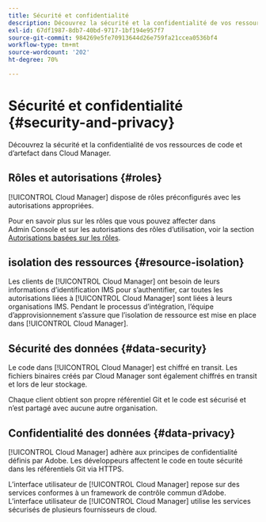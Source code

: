 ```yaml
---
title: Sécurité et confidentialité
description: Découvrez la sécurité et la confidentialité de vos ressources de code et d’artefact dans Cloud Manager.
exl-id: 67df1987-8db7-40bd-9717-1bf194e957f7
source-git-commit: 984269e5fe70913644d26e759fa21ccea0536bf4
workflow-type: tm+mt
source-wordcount: '202'
ht-degree: 70%

---
```



# Sécurité et confidentialité {#security-and-privacy}

Découvrez la sécurité et la confidentialité de vos ressources de code et d’artefact dans Cloud Manager.

## Rôles et autorisations {#roles}

[!UICONTROL Cloud Manager] dispose de rôles préconfigurés avec les autorisations appropriées.

Pour en savoir plus sur les rôles que vous pouvez affecter dans Admin Console et sur les autorisations des rôles d’utilisation, voir la section [Autorisations basées sur les rôles](/help/requirements/role-based-permissions.md).

## isolation des ressources {#resource-isolation}

Les clients de [!UICONTROL Cloud Manager] ont besoin de leurs informations d’identification IMS pour s’authentifier, car toutes les autorisations liées à [!UICONTROL Cloud Manager] sont liées à leurs organisations IMS. Pendant le processus d’intégration, l’équipe d’approvisionnement s’assure que l’isolation de ressource est mise en place dans [!UICONTROL Cloud Manager].

## Sécurité des données {#data-security}

Le code dans [!UICONTROL Cloud Manager] est chiffré en transit. Les fichiers binaires créés par Cloud Manager sont également chiffrés en transit et lors de leur stockage.

Chaque client obtient son propre référentiel Git et le code est sécurisé et n’est partagé avec aucune autre organisation.

## Confidentialité des données {#data-privacy}

[!UICONTROL Cloud Manager] adhère aux principes de confidentialité définis par Adobe. Les développeurs affectent le code en toute sécurité dans les référentiels Git via HTTPS.

L’interface utilisateur de [!UICONTROL Cloud Manager] repose sur des services conformes à un framework de contrôle commun d’Adobe. L’interface utilisateur de [!UICONTROL Cloud Manager] utilise les services sécurisés de plusieurs fournisseurs de cloud.
